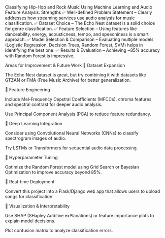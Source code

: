 Classifying Hip-Hop and Rock Music Using Machine Learning and Audio Feature Analysis.
Strengths
✅ Well-defined Problem Statement – Clearly addresses how streaming services use audio analysis for music classification.
✅ Dataset Choice – The Echo Nest dataset is a solid choice for genre classification.
✅ Feature Selection – Using features like danceability, energy, acousticness, tempo, and speechiness is a smart approach.
✅ Model Selection & Comparison – Evaluating multiple models (Logistic Regression, Decision Trees, Random Forest, SVM) helps in identifying the best one.
✅ Results & Evaluation – Achieving ~85% accuracy with Random Forest is impressive.

Areas for Improvement & Future Work
🔹 Dataset Expansion

The Echo Nest dataset is great, but try combining it with datasets like GTZAN or FMA (Free Music Archive) for better generalization.

🔹 Feature Engineering

Include Mel-Frequency Cepstral Coefficients (MFCCs), chroma features, and spectral contrast for deeper audio analysis.

Use Principal Component Analysis (PCA) to reduce feature redundancy.

🔹 Deep Learning Integration

Consider using Convolutional Neural Networks (CNNs) to classify spectrogram images of audio.

Try LSTMs or Transformers for sequential audio data processing.

🔹 Hyperparameter Tuning

Optimize the Random Forest model using Grid Search or Bayesian Optimization to improve accuracy beyond 85%.

🔹 Real-time Deployment

Convert this project into a Flask/Django web app that allows users to upload songs for classification.

🔹 Visualization & Interpretability

Use SHAP (SHapley Additive exPlanations) or feature importance plots to explain model decisions.

Plot confusion matrix to analyze classification errors.
